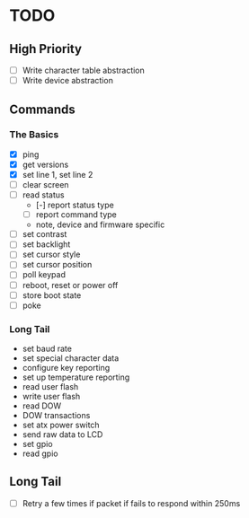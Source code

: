# TODO

## High Priority

- [ ] Write character table abstraction
- [ ] Write device abstraction

## Commands

### The Basics

- [x] ping
- [x] get versions
- [x] set line 1, set line 2
- [ ] clear screen
- [ ] read status
  - [-] report status type
  - [ ] report command type
  - note, device and firmware specific
- [ ] set contrast
- [ ] set backlight
- [ ] set cursor style
- [ ] set cursor position
- [ ] poll keypad
- [ ] reboot, reset or power off
- [ ] store boot state
- [ ] poke

### Long Tail

- set baud rate
- set special character data
- configure key reporting
- set up temperature reporting
- read user flash
- write user flash
- read DOW
- DOW transactions
- set atx power switch
- send raw data to LCD
- set gpio
- read gpio

## Long Tail

- [ ] Retry a few times if packet if fails to respond within 250ms

